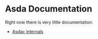 # Asda Documentation

Right now there is very little documentation.

* [Asdac internals](compiler.md)

